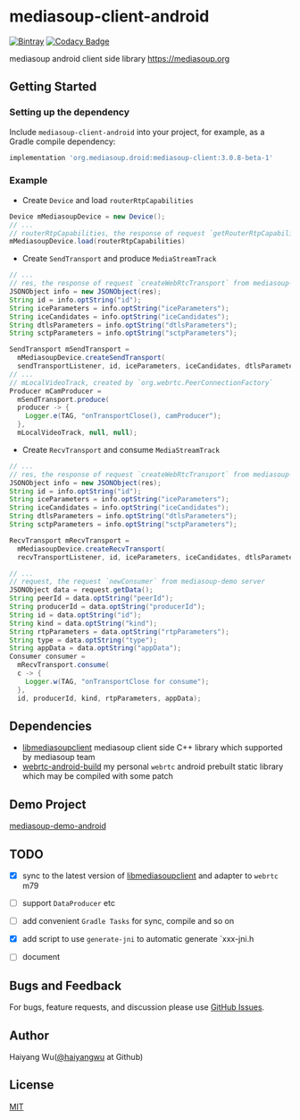 # mediasoup-client-android

[![Bintray][bintray-shield-mediasoup-client-android]][bintray-mediasoup-client-android]
[![Codacy Badge][codacy-grade-shield-mediasoup-client-android]][codacy-grade-mediasoup-client-android]

mediasoup android client side library https://mediasoup.org

## Getting Started

### Setting up the dependency

Include `mediasoup-client-android`  into your project, for example, as a Gradle compile dependency:

```groovy
implementation 'org.mediasoup.droid:mediasoup-client:3.0.8-beta-1'
```
### Example

* Create `Device` and load `routerRtpCapabilities`

```Java
Device mMediasoupDevice = new Device();
// ...
// routerRtpCapabilities, the response of request `getRouterRtpCapabilities` from mediasoup-demo server
mMediasoupDevice.load(routerRtpCapabilities)
```

* Create `SendTransport` and produce `MediaStreamTrack`
```Java
// ...
// res, the response of request `createWebRtcTransport` from mediasoup-demo server
JSONObject info = new JSONObject(res);
String id = info.optString("id");
String iceParameters = info.optString("iceParameters");
String iceCandidates = info.optString("iceCandidates");
String dtlsParameters = info.optString("dtlsParameters");
String sctpParameters = info.optString("sctpParameters");

SendTransport mSendTransport =
  mMediasoupDevice.createSendTransport(
  sendTransportListener, id, iceParameters, iceCandidates, dtlsParameters);
// ...
// mLocalVideoTrack, created by `org.webrtc.PeerConnectionFactory`
Producer mCamProducer =
  mSendTransport.produce(
  producer -> {
    Logger.e(TAG, "onTransportClose(), camProducer");
  },
  mLocalVideoTrack, null, null);
```

* Create `RecvTransport` and consume `MediaStreamTrack`
```Java
// ...
// res, the response of request `createWebRtcTransport` from mediasoup-demo server
JSONObject info = new JSONObject(res);
String id = info.optString("id");
String iceParameters = info.optString("iceParameters");
String iceCandidates = info.optString("iceCandidates");
String dtlsParameters = info.optString("dtlsParameters");
String sctpParameters = info.optString("sctpParameters");

RecvTransport mRecvTransport =
  mMediasoupDevice.createRecvTransport(
  recvTransportListener, id, iceParameters, iceCandidates, dtlsParameters);

// ...
// request, the request `newConsumer` from mediasoup-demo server
JSONObject data = request.getData();
String peerId = data.optString("peerId");
String producerId = data.optString("producerId");
String id = data.optString("id");
String kind = data.optString("kind");
String rtpParameters = data.optString("rtpParameters");
String type = data.optString("type");
String appData = data.optString("appData");
Consumer consumer =
  mRecvTransport.consume(
  c -> {
    Logger.w(TAG, "onTransportClose for consume");
  },
  id, producerId, kind, rtpParameters, appData);
```
## Dependencies

* [libmediasoupclient][libmediasoupclient] mediasoup client side C++ library which supported by mediasoup team
* [webrtc-android-build][webrtc-android-build] my personal `webrtc` android prebuilt static library which may be compiled with some patch 


## Demo Project

[mediasoup-demo-android][mediasoup-demo-android]

## TODO
* [X] sync to the latest version of [libmediasoupclient][libmediasoupclient] and adapter to `webrtc` m79
* [ ] support `DataProducer` etc
* [ ] add convenient `Gradle Tasks` for sync, compile and so on
* [X] add script to use `generate-jni` to automatic generate `xxx-jni.h
* [ ] document


## Bugs and Feedback

For bugs, feature requests, and discussion please use [GitHub Issues][issues].

## Author
Haiyang Wu([@haiyangwu](https://github.com/haiyangwu/) at Github)

## License
[MIT](./LICENSE)





[bintray-mediasoup-client-android]: https://mvnrepository.com/artifact/org.mediasoup.droid/mediasoup-client
[bintray-shield-mediasoup-client-android]: https://img.shields.io/bintray/v/haiyangwu/maven/mediasoup-client

[codacy-grade-shield-mediasoup-client-android]: https://api.codacy.com/project/badge/Grade/506c48c5457b462a82afe786762956dc
[codacy-grade-mediasoup-client-android]: https://app.codacy.com/manual/haiyangwu/mediasoup-client-android?utm_source=github.com&utm_medium=referral&utm_content=haiyangwu/mediasoup-client-android&utm_campaign=Badge_Grade_Dashboard

[libmediasoupclient]: https://github.com/versatica/libmediasoupclient
[webrtc-android-build]: https://github.com/haiyangwu/webrtc-android-build

[mediasoup-demo-android]: https://github.com/haiyangwu/mediasoup-demo-android
[issues]: https://github.com/haiyangwu/mediasoup-client-android/issues
